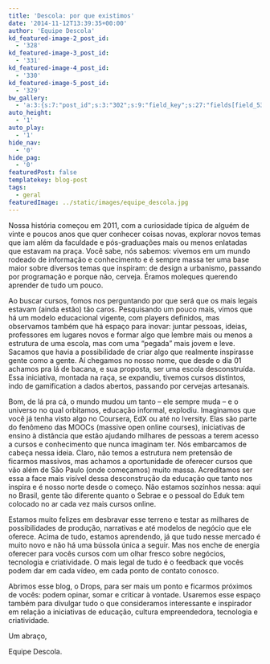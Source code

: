 ```yaml
---
title: 'Descola: por que existimos'
date: '2014-11-12T13:39:35+00:00'
author: 'Equipe Descola'
kd_featured-image-2_post_id:
  - '328'
kd_featured-image-3_post_id:
  - '331'
kd_featured-image-4_post_id:
  - '330'
kd_featured-image-5_post_id:
  - '329'
bw_gallery:
  - 'a:3:{s:7:"post_id";s:3:"302";s:9:"field_key";s:27:"fields[field_53cd164750f27]";s:3:"ids";s:0:"";}'
auto_height:
  - '1'
auto_play:
  - '1'
hide_nav:
  - '0'
hide_pag:
  - '0'
featuredPost: false
templatekey: blog-post
tags:
  - geral
featuredImage: ../static/images/equipe_descola.jpg
---
```


Nossa história começou em 2011, com a curiosidade típica de alguém de vinte e poucos anos que quer conhecer coisas novas, explorar novos temas que iam além da faculdade e pós-graduações mais ou menos enlatadas que estavam na praça. Você sabe, nós sabemos: vivemos em um mundo rodeado de informação e conhecimento e é sempre massa ter uma base maior sobre diversos temas que inspiram: de design a urbanismo, passando por programação e porque não, cerveja. Éramos moleques querendo aprender de tudo um pouco.

Ao buscar cursos, fomos nos perguntando por que será que os mais legais estavam (ainda estão) tão caros. Pesquisando um pouco mais, vimos que há um modelo educacional vigente, com players definidos, mas observamos também que há espaço para inovar: juntar pessoas, ideias, professores em lugares novos e formar algo que lembre mais ou menos a estrutura de uma escola, mas com uma “pegada” mais jovem e leve. Sacamos que havia a possibilidade de criar algo que realmente inspirasse gente como a gente. Aí chegamos no nosso nome, que desde o dia 01 achamos pra lá de bacana, e sua proposta, ser uma escola desconstruída. Essa iniciativa, montada na raça, se expandiu, tivemos cursos distintos, indo de gamification a dados abertos, passando por cervejas artesanais.

Bom, de lá pra cá, o mundo mudou um tanto – ele sempre muda – e o universo no qual orbitamos, educação informal, explodiu. Imaginamos que você já tenha visto algo no Coursera, EdX ou até no Iversity. Elas são parte do fenômeno das MOOCs (massive open online courses), iniciativas de ensino à distância que estão ajudando milhares de pessoas a terem acesso a cursos e conhecimento que nunca imaginam ter. Nós embarcamos de cabeça nessa ideia. Claro, não temos a estrutura nem pretensão de ficarmos massivos, mas achamos a oportunidade de oferecer cursos que vão além de São Paulo (onde começamos) muito massa. Acreditamos ser essa a face mais visível dessa desconstrução da educação que tanto nos inspira e é nosso norte desde o começo. Não estamos sozinhos nessa: aqui no Brasil, gente tão diferente quanto o Sebrae e o pessoal do Eduk tem colocado no ar cada vez mais cursos online.

Estamos muito felizes em desbravar esse terreno e testar as milhares de possibilidades de produção, narrativas e até modelos de negócio que ele oferece. Acima de tudo, estamos aprendendo, já que tudo nesse mercado é muito novo e não há uma bússola única a seguir. Mas nos enche de energia oferecer para vocês cursos com um olhar fresco sobre negócios, tecnologia e criatividade. O mais legal de tudo é o feedback que vocês podem dar em cada vídeo, em cada ponto de contato conosco.

Abrimos esse blog, o Drops, para ser mais um ponto e ficarmos próximos de vocês: podem opinar, somar e criticar à vontade. Usaremos esse espaço também para divulgar tudo o que consideramos interessante e inspirador em relação a iniciativas de educação, cultura empreendedora, tecnologia e criatividade.

Um abraço,

Equipe Descola.
